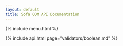 ```yaml
---
layout: default
title: Sofa ODM API Documentation
---
```


{% include menu.html %}

{% include api.html page="validators/boolean.md" %}
